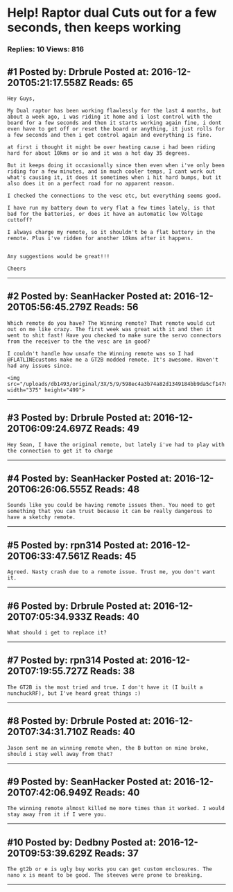 # Help! Raptor dual Cuts out for a few seconds, then keeps working

### Replies: 10 Views: 816

## \#1 Posted by: Drbrule Posted at: 2016-12-20T05:21:17.558Z Reads: 65

```
Hey Guys,

My Dual raptor has been working flawlessly for the last 4 months, but about a week ago, i was riding it home and i lost control with the board for a few seconds and then it starts working again fine, i dont even have to get off or reset the board or anything, it just rolls for a few seconds and then i get control again and everything is fine.

at first i thought it might be over heating cause i had been riding hard for about 10kms or so and it was a hot day 35 degrees. 

But it keeps doing it occasionally since then even when i've only been riding for a few minutes, and in much cooler temps, I cant work out what's causing it, it does it sometimes when i hit hard bumps, but it also does it on a perfect road for no apparent reason.

I checked the connections to the vesc etc, but everything seems good.

I have run my battery down to very flat a few times lately, is that bad for the batteries, or does it have an automatic low Voltage cuttoff?

I always charge my remote, so it shouldn't be a flat battery in the remote. Plus i've ridden for another 10kms after it happens.


Any suggestions would be great!!!

Cheers
```

---
## \#2 Posted by: SeanHacker Posted at: 2016-12-20T05:56:45.279Z Reads: 56

```
Which remote do you have? The Winning remote? That remote would cut out on me like crazy. The first week was great with it and then it went to shit fast! Have you checked to make sure the servo connectors from the receiver to the the vesc are in good?

I couldn't handle how unsafe the Winning remote was so I had @FLATLINEcustoms make me a GT2B modded remote. It's awesome. Haven't had any issues since. 

<img src="/uploads/db1493/original/3X/5/9/598ec4a3b74a82d1349184bb9da5cf147dde7906.jpg" width="375" height="499">
```

---
## \#3 Posted by: Drbrule Posted at: 2016-12-20T06:09:24.697Z Reads: 49

```
Hey Sean, I have the original remote, but lately i've had to play with the connection to get it to charge
```

---
## \#4 Posted by: SeanHacker Posted at: 2016-12-20T06:26:06.555Z Reads: 48

```
Sounds like you could be having remote issues then. You need to get something that you can trust because it can be really dangerous to have a sketchy remote.
```

---
## \#5 Posted by: rpn314 Posted at: 2016-12-20T06:33:47.561Z Reads: 45

```
Agreed. Nasty crash due to a remote issue. Trust me, you don't want it.
```

---
## \#6 Posted by: Drbrule Posted at: 2016-12-20T07:05:34.933Z Reads: 40

```
What should i get to replace it?
```

---
## \#7 Posted by: rpn314 Posted at: 2016-12-20T07:19:55.727Z Reads: 38

```
The GT2B is the most tried and true. I don't have it (I built a nunchuckRF), but I've heard great things :)
```

---
## \#8 Posted by: Drbrule Posted at: 2016-12-20T07:34:31.710Z Reads: 40

```
Jason sent me an winning remote when, the B button on mine broke, should i stay well away from that?
```

---
## \#9 Posted by: SeanHacker Posted at: 2016-12-20T07:42:06.949Z Reads: 40

```
The winning remote almost killed me more times than it worked. I would stay away from it if I were you.
```

---
## \#10 Posted by: Dedbny Posted at: 2016-12-20T09:53:39.629Z Reads: 37

```
The gt2b or e is ugly buy works you can get custom enclosures. The nano x is meant to be good. The steeves were prone to breaking.
```

---
